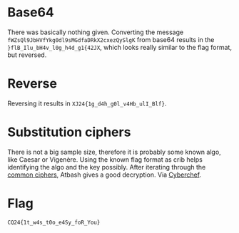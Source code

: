# Base64

There was basically nothing given. Converting the message `fWZsQl9JbHVfYkg0dl9sMGdfaDRkX2cxezQySlgK` from base64 results in the `}flB_Ilu_bH4v_l0g_h4d_g1{42JX`, which looks really similar to the flag format, but reversed.

# Reverse

Reversing it results in `XJ24{1g_d4h_g0l_v4Hb_ulI_Blf}`. 

# Substitution ciphers

There is not a big sample size, therefore it is probably some known algo, like Caesar or Vigenère. Using the known flag format as crib helps identifying the algo and the key possibly. After iterating through the [common ciphers](https://en.wikipedia.org/wiki/Substitution_cipher#External_links), Atbash gives a good decryption. Via [Cyberchef](https://gchq.github.io/CyberChef/#recipe=From_Base64('A-Za-z0-9%2B/%3D',true,false)Reverse('Character')Atbash_Cipher()&input=Zldac1FsOUpiSFZmWWtnMGRsOXNNR2RmYURSa1gyY3hlelF5U2xnSw).

# Flag
`CQ24{1t_w4s_t0o_e4Sy_foR_You}`
